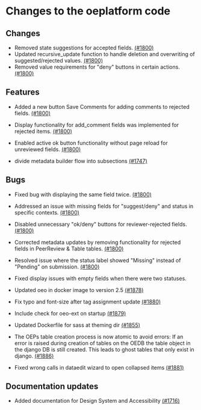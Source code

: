 # Changes to the oeplatform code

## Changes

- Removed state suggestions for accepted fields. [(#1800)](https://github.com/OpenEnergyPlatform/oeplatform/pull/1800)
- Updated recursive_update function to handle deletion and overwriting of suggested/rejected values. [(#1800)](https://github.com/OpenEnergyPlatform/oeplatform/pull/1800)
- Removed value requirements for "deny" buttons in certain actions. [(#1800)](https://github.com/OpenEnergyPlatform/oeplatform/pull/1800)

## Features

- Added a new button Save Comments for adding comments to rejected fields. [(#1800)](https://github.com/OpenEnergyPlatform/oeplatform/pull/1800)
- Display functionality for add_comment fields was implemented for rejected items. [(#1800)](https://github.com/OpenEnergyPlatform/oeplatform/pull/1800)
- Enabled active ok button functionality without page reload for unreviewed fields. [(#1800)](https://github.com/OpenEnergyPlatform/oeplatform/pull/1800)

- divide metadata builder flow into subsections [(#1747)](https://github.com/OpenEnergyPlatform/oeplatform/pull/1747)


## Bugs

- Fixed bug with displaying the same field twice. [(#1800)](https://github.com/OpenEnergyPlatform/oeplatform/pull/1800)
- Addressed an issue with missing fields for "suggest/deny" and status in specific contexts. [(#1800)](https://github.com/OpenEnergyPlatform/oeplatform/pull/1800)
- Disabled unnecessary "ok/deny" buttons for reviewer-rejected fields. [(#1800)](https://github.com/OpenEnergyPlatform/oeplatform/pull/1800)
- Corrected metadata updates by removing functionality for rejected fields in PeerReview & Table tables. [(#1800)](https://github.com/OpenEnergyPlatform/oeplatform/pull/1800)
- Resolved issue where the status label showed "Missing" instead of "Pending" on submission. [(#1800)](https://github.com/OpenEnergyPlatform/oeplatform/pull/1800)
- Fixed display issues with empty fields when there were two statuses. 

- Updated oeo in docker image to version 2.5 [(#1878)](https://github.com/OpenEnergyPlatform/oeplatform/pull/1878)

- Fix typo and font-size after tag assignment update [(#1880)](https://github.com/OpenEnergyPlatform/oeplatform/pull/1880)

- Include check for oeo-ext on startup [(#1879)](https://github.com/OpenEnergyPlatform/oeplatform/pull/1879)

- Updated Dockerfile for sass at theming dir [(#1855)](https://github.com/OpenEnergyPlatform/oeplatform/pull/1855)

- The OEPs table creation process is now atomic to avoid errors: If an error is raised during creation of tables on the OEDB the table object in the django DB is still created. This leads to ghost tables that only exist in django. [(#1886)](https://github.com/OpenEnergyPlatform/oeplatform/pull/1886)

- Fixed wrong calls in dataedit wizard to open collapsed items  [(#1881)](https://github.com/OpenEnergyPlatform/oeplatform/pull/1881)



## Documentation updates

- Added documentation for Design System and Accessibility  [(#1716)](https://github.com/OpenEnergyPlatform/oeplatform/pull/1716)